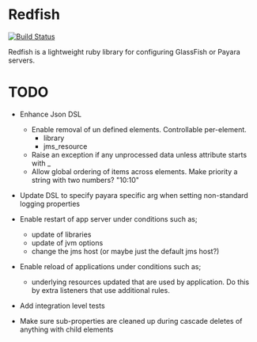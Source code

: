 # Redfish

[![Build Status](https://secure.travis-ci.org/realityforge/redfish.png?branch=master)](http://travis-ci.org/realityforge/redfish)

Redfish is a lightweight ruby library for configuring GlassFish or Payara servers.

# TODO

* Enhance Json DSL
    * Enable removal of un defined elements. Controllable per-element.
      - library
      - jms_resource
    * Raise an exception if any unprocessed data unless attribute starts with _
    * Allow global ordering of items across elements. Make priority a string with two numbers? "10:10"

* Update DSL to specify payara specific arg when setting non-standard logging properties

* Enable restart of app server under conditions such as;
    * update of libraries
    * update of jvm options
    * change the jms host (or maybe just the default jms host?)

* Enable reload of applications under conditions such as;
  - underlying resources updated that are used by application. Do this by extra listeners that use additional rules.

* Add integration level tests

* Make sure sub-properties are cleaned up during cascade deletes of anything with child elements
